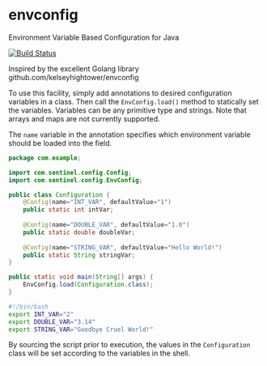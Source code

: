 # envconfig
Environment Variable Based Configuration for Java

[![Build Status](https://travis-ci.org/andy-trimble/envconfig.svg?branch=master)](https://travis-ci.org/andy-trimble/envconfig)

Inspired by the excellent Golang library github.com/kelseyhightower/envconfig

To use this facility, simply add annotations to desired configuration variables
in a class. Then call the ```EnvConfig.load()``` method to statically set the
variables. Variables can be any primitive type and strings. Note that arrays
and maps are not currently supported.

The ```name``` variable in the annotation specifies which environment variable
should be loaded into the field.

```Java
package com.example;

import com.sentinel.config.Config;
import com.sentinel.config.EnvConfig;

public class Configuration {
    @Config(name="INT_VAR", defaultValue="1")
    public static int intVar;
    
    @Config(name="DOUBLE_VAR", defaultValue="1.0")
    public static double doubleVar;
    
    @Config(name="STRING_VAR", defaultValue="Hello World!")
    public static String stringVar;
}

public static void main(String[] args) {
    EnvConfig.load(Configuration.class);
}
```

```Bash
#!/bin/bash
export INT_VAR="2"
export DOUBLE_VAR="3.14"
export STRING_VAR="Goodbye Cruel World!"
```

By sourcing the script prior to execution, the values in the ```Configuration```
class will be set according to the variables in the shell.
